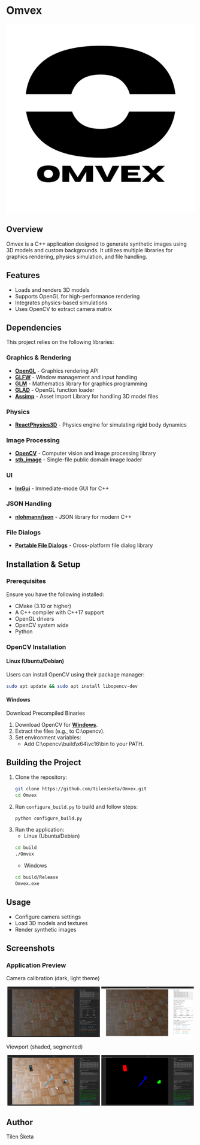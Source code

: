 # Omvex

![omvex_logo](resources/OMVEX_logo.png)

## Overview
Omvex is a C++ application designed to generate synthetic images using 3D models and custom backgrounds. It utilizes multiple libraries for graphics rendering, physics simulation, and file handling.

## Features
- Loads and renders 3D models
- Supports OpenGL for high-performance rendering
- Integrates physics-based simulations
- Uses OpenCV to extract camera matrix

## Dependencies
This project relies on the following libraries:

### Graphics & Rendering
- **[OpenGL](https://www.opengl.org/)** - Graphics rendering API
- **[GLFW](https://github.com/glfw/glfw)** - Window management and input handling
- **[GLM](https://github.com/g-truc/glm)** - Mathematics library for graphics programming
- **[GLAD](https://github.com/Dav1dde/glad)** - OpenGL function loader
- **[Assimp](https://github.com/assimp/assimp)** - Asset Import Library for handling 3D model files

### Physics
- **[ReactPhysics3D](https://github.com/DanielChappuis/reactphysics3d)** - Physics engine for simulating rigid body dynamics

### Image Processing
- **[OpenCV](https://opencv.org/)** - Computer vision and image processing library
- **[stb_image](https://github.com/nothings/stb)** - Single-file public domain image loader

### UI
- **[ImGui](https://github.com/ocornut/imgui)** - Immediate-mode GUI for C++

### JSON Handling
- **[nlohmann/json](https://github.com/nlohmann/json)** - JSON library for modern C++

### File Dialogs
- **[Portable File Dialogs](https://github.com/samhocevar/portable-file-dialogs)** - Cross-platform file dialog library

## Installation & Setup
### Prerequisites
Ensure you have the following installed:
- CMake (3.10 or higher)
- A C++ compiler with C++17 support
- OpenGL drivers
- OpenCV system wide
- Python

### OpenCV Installation

#### Linux (Ubuntu/Debian)
Users can install OpenCV using their package manager:  
```sh
sudo apt update && sudo apt install libopencv-dev
```

#### Windows
Download Precompiled Binaries
1. Download OpenCV for **[Windows](https://opencv.org/releases/)**.
2. Extract the files (e.g., to C:\opencv).
3. Set environment variables:
    - Add C:\opencv\build\x64\vc16\bin to your PATH.


## Building the Project
1. Clone the repository:
   ```sh
   git clone https://github.com/tilensketa/Omvex.git
   cd Omvex
   ```
2. Run `configure_build.py` to build and follow steps:
   ```sh
   python configure_build.py
   ```
3. Run the application:
    - Linux (Ubuntu/Debian)
   ```sh
   cd build
   ./Omvex
   ```
    - Windows
   ```sh
   cd build/Release
   Omvex.exe
   ```

## Usage
- Configure camera settings
- Load 3D models and textures
- Render synthetic images

## Screenshots

### Application Preview
Camera calibration (dark, light theme)
<p align="center">
  <img src="resources/screenshots/camera_calibration_dark_18032025.png" width="49%">
  <img src="resources/screenshots/camera_calibration_light_18032025.png" width="49%">
</p>
Viewport (shaded, segmented)
<p align="center">
  <img src="resources/screenshots/viewport_shaded_18032025.png" width="49%">
  <img src="resources/screenshots/viewport_segmented_18032025.png" width="49%">
</p>

## Author
Tilen Šketa
